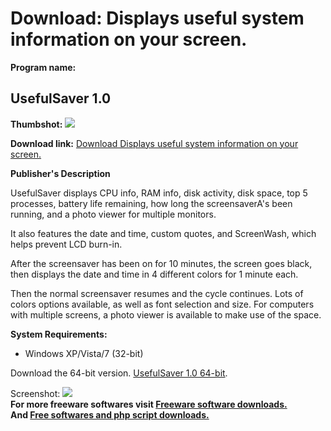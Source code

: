 # Download: Displays useful system information on your screen.

**Program name:**

## UsefulSaver 1.0

  
**Thumbshot:** ![](http://www.freewarefiles.com/screenshot/useful_saver_md.jpg)   
  
**Download link:** [Download Displays useful system information on your screen.](http://freesoftwares.boysofts.com/UsefulSaver_program_55930.html)  
  


**Publisher's Description**  
  


UsefulSaver displays CPU info, RAM info, disk activity, disk space, top 5 processes, battery life remaining, how long the screensaverA's been running, and a photo viewer for multiple monitors. 

It also features the date and time, custom quotes, and ScreenWash, which helps prevent LCD burn-in. 

After the screensaver has been on for 10 minutes, the screen goes black, then displays the date and time in 4 different colors for 1 minute each.

Then the normal screensaver resumes and the cycle continues. Lots of colors options available, as well as font selection and size. For computers with multiple screens, a photo viewer is available to make use of the space.

**System Requirements:**

  * Windows XP/Vista/7 (32-bit) 

Download the 64-bit version. [UsefulSaver 1.0 64-bit](http://www.sdsoftware.org/download.asp?id=1998&code=UsefulSaverSetup64). 

  
  
Screenshot: ![](http://www.freewarefiles.com/screenshot/useful_saver.jpg)   
**For more freeware softwares visit [Freeware software downloads.](http://freesoftwares.boysofts.com/)**   
**And [Free softwares and php script downloads.](http://www.boysofts.com/)**
